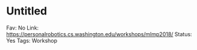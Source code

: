 # Untitled

Fav: No
Link: https://personalrobotics.cs.washington.edu/workshops/mlmp2018/
Status: Yes
Tags: Workshop